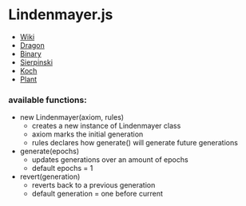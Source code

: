 # Lindenmayer.js
* [Wiki](https://en.wikipedia.org/wiki/L-system)
* [Dragon](https://htmlpreview.github.io/?https://github.com/EthanThatOneKid/math/blob/master/lindenmayer/dragon/index.html)
* [Binary](https://htmlpreview.github.io/?https://github.com/EthanThatOneKid/math/blob/master/lindenmayer/binary/index.html)
* [Sierpinski](https://htmlpreview.github.io/?https://github.com/EthanThatOneKid/math/blob/master/lindenmayer/sierpinski/index.html)
* [Koch](https://htmlpreview.github.io/?https://github.com/EthanThatOneKid/math/blob/master/lindenmayer/koch/index.html)
* [Plant](https://htmlpreview.github.io/?https://github.com/EthanThatOneKid/math/blob/master/lindenmayer/plant/index.html)

<h3>available functions:</h3>

<ul>

  <li>
    new Lindenmayer(axiom, rules)
    <ul>
      <li>creates a new instance of Lindenmayer class</li>
      <li>axiom marks the initial generation</li>
      <li>rules declares how generate() will generate future generations</li>
    </ul>
  </li>

  <li>
    generate(epochs)
    <ul>
      <li>updates generations over an amount of epochs</li>
      <li>default epochs = 1</li>
    </ul>
  </li>

  <li>
    revert(generation)
    <ul>
      <li>reverts back to a previous generation</li>
      <li>default generation = one before current</li>
    </ul>
  </li>

</ul>
